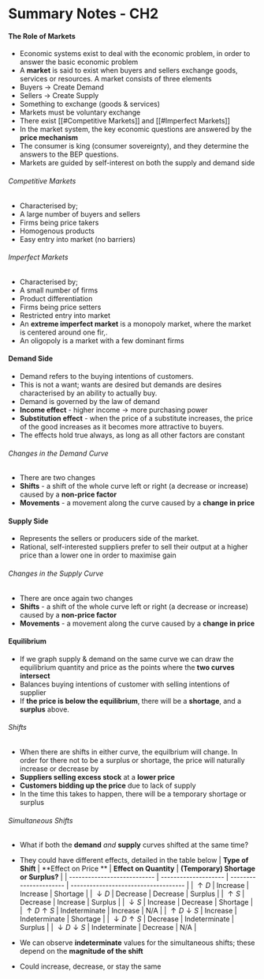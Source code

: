 # Summary Notes - CH2

#### The Role of Markets
- Economic systems exist to deal with the economic problem, in order to answer the basic economic problem
- A **market** is said to exist when buyers and sellers exchange goods, services or resources. A market consists of three elements
- Buyers $\rightarrow$ Create Demand
- Sellers $\rightarrow$ Create Supply
- Something to exchange (goods & services)
- Markets must be voluntary exchange
- There exist [[#Competitive Markets]] and [[#Imperfect Markets]]
- In the market system, the key economic questions are answered by the **price mechanism**
- The consumer is king (consumer sovereignty), and they determine the answers to the BEP questions.
- Markets are guided by self-interest on both the supply and demand side
###### Competitive Markets
- Characterised by;
- A large number of buyers and sellers
- Firms being price takers
- Homogenous products
- Easy entry into market (no barriers)

###### Imperfect Markets
- Characterised by;
- A small number of firms
- Product differentiation
- Firms being price setters
- Restricted entry into market
- An **extreme imperfect market** is a monopoly market, where the market is centered around one fir,.
- An oligopoly is a market with a few dominant firms

#### Demand Side

- Demand refers to the buying intentions of customers.
- This is not a want; wants are desired but demands are desires characterised by an ability to actually buy.
- Demand is governed by the law of demand
- **Income effect** - higher income $\rightarrow$ more purchasing power
- **Substitution effect** - when the price of a substitute increases, the price of the good increases as it becomes more attractive to buyers.
- The effects hold true always, as long as all other factors are constant

###### Changes in the Demand Curve
- There are two changes
- **Shifts** - a shift of the whole curve left or right (a decrease or increase) caused by a **non-price factor**
- **Movements** - a movement along the curve caused by a **change in price**

#### Supply Side
- Represents the sellers or producers side of the market.
- Rational, self-interested suppliers prefer to sell their output at a higher price than a lower one in order to maximise gain

###### Changes in the Supply Curve
- There are once again two changes
- **Shifts** - a shift of the whole curve left or right (a decrease or increase) caused by a **non-price factor**
- **Movements** - a movement along the curve caused by a **change in price**

#### Equilibrium
- If we graph supply & demand on the same curve we can draw the equilibrium quantity and price as the points where the **two curves intersect**
- Balances buying intentions of customer with selling intentions of supplier
- If **the price is below the equilibrium**, there will be a **shortage**, and a **surplus** above.

###### Shifts
- When there are shifts in either curve, the equilbrium will change. In order for there not to be a surplus or shortage, the price will naturally increase or decrease by
- **Suppliers selling excess stock** at a **lower price**
- **Customers bidding up the price** due to lack of supply
- In the time this takes to happen, there will be a temporary shortage or surplus

###### Simultaneous Shifts
- What if both the **demand** *and* **supply** curves shifted at the same time?
- They could have different effects, detailed in the table below
| **Type of Shift** | **Effect on Price ** | **Effect on Quantity** | **(Temporary) Shortage or Surplus?** |
| --------------------------- | -------------------- | ---------------------- | ------------------------------------ |
| $\uparrow D$ | Increase | Increase | Shortage |
| $\downarrow D$ | Decrease | Decrease | Surplus |
| $\uparrow S$ | Decrease | Increase | Surplus |
| $\downarrow S$ | Increase | Decrease | Shortage |
| $\uparrow D \uparrow S$ | Indeterminate | Increase | N/A |
| $\uparrow D \downarrow S$ | Increase | Indeterminate | Shortage |
| $\downarrow D \uparrow S$ | Decrease | Indeterminate | Surplus |
| $\downarrow D \downarrow S$ | Indeterminate | Decrease | N/A |

- We can observe **indeterminate** values for the simultaneous shifts; these depend on the **magnitude of the shift**
- Could increase, decrease, or stay the same


